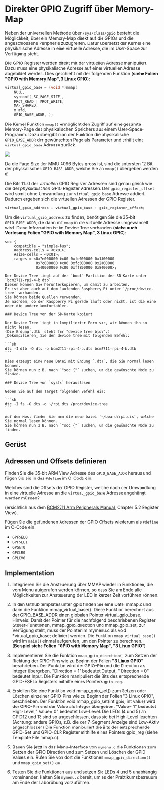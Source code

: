 # Direkter GPIO Zugriff über Memory-Map

Neben der universellen Methode über `/sys/class/gpio` besteht die Möglichkeit, über ein Memory-Map direkt auf die GPIOs und die angeschlossene Peripherie zuzugreifen.
Dafür übersetzt der Kernel eine physikalische Adresse in eine virtuelle Adresse, die im User-Space zur Verfügung steht.

Die GPIO Register werden direkt mit der virtuellen Adresse manipuliert.
Dazu muss eine physikalische Adresse auf einer virtuellen Adresse abgebildet werden.
Dies geschieht mit der folgenden Funktion (**siehe Folien "GPIO with Memory Map", 3 Linux GPIO**): 

```c
virtual_gpio_base = (void *)mmap(
    NULL,
    sysconf(_SC_PAGE_SIZE),
    PROT_READ | PROT_WRITE,
    MAP_SHARED,
    m_mfd,
    GPIO_BASE_ADDR, );
```

Die Kernel Funktion `mmap()` ermöglicht den Zugriff auf eine gesamte Memory-Page des physikalischen Speichers aus einem User-Space-Programm.
Dazu übergibt man der Funktion die physikalische `GPIO_BASE_ADDR` der gewünschten Page als Parameter und erhält eine `virtual_gpio_base` Adresse zurück.

![](./images/mmap.png)

Da die Page Size der MMU 4096 Bytes gross ist, sind die untersten 12 Bit der physkalischen `GPIO_BASE_ADDR`, welche Sie an `mmap()` übergeben werden `0`!

Die Bits 11..0 der _virtuellen_ GPIO Register Adressen sind genau gleich wie die der _physikalischen_ GPIO Register Adressen.
Der `gpio_register_offset` wird somit ohne Umwandlung zur `virtual_gpio_base` Adresse addiert.
Dadurch ergeben sich die virtuellen Adressen der GPIO Register.

```c
virtual_gpio_address = virtual_gpio_base + gpio_register_offset;
```

Um die `virtual_gpio_address` zu finden, benötigen Sie die 35-bit `GPIO_BASE_ADDR`, die dann mit `mmap` in die virtuelle Adresse umgewandelt wird.
Diese Information ist im Device Tree vorhanden (**siehe auch Vorlesung Folien "GPIO with Memory Map", 3 Linux GPIO**):

```
soc {
    compatible = "simple-bus";
    #address-cells = <0x01>;
    #size-cells = <0x01>;
    ranges = <0x7e000000 0x00 0xfe000000 0x1800000
              0x7c000000 0x00 0xfc000000 0x2000000
              0x40000000 0x00 0xff800000 0x800000>;
```
~~~admonish note title="Nice to know: Diese Information selber im Device Tree finden" collapsible=true
Der Device Tree liegt auf der `boot`-Partition der SD-Karte unter `bcm2711-rpi-4-b.dtb`.
Diesen können Sie herunterkopieren, um damit zu arbeiten.
Er ist aber auch auf dem laufenden Raspberry Pi unter `/proc/device-tree` vorhanden.
Sie können beide Quellen verwenden.
Je nachdem, ob der Raspberry Pi gerade läuft oder nicht, ist die eine oder die andere komfortabler.

### Device Tree von der SD-Karte kopiert

Der Device Tree liegt in kompilierter Form vor, wir können ihn so nicht lesen.
(Die Endung`.dtb` steht für "device tree blob".)
_Dekompilieren_ Sie den device tree mit folgendem Befehl:

```sh
dtc -I dtb -O dts -o bcm2711-rpi-4-b.dts bcm2711-rpi-4-b.dtb
```

Dies erzeugt eine neue Datei mit Endung `.dts`, die Sie normal lesen können.
Sie können nun z.B. nach `"soc {"` suchen, um die gewünschte Node zu finden.

### Device Tree von `sysfs` herauslesen

Geben Sie auf dem Target folgenden Befehl ein:

```sh
dtc -I fs -O dts -o ~/rpi.dts /proc/device-tree
```

Auf dem Host finden Sie nun die neue Datei `~/board/rpi.dts`, welche Sie normal lesen können.
Sie können nun z.B. nach `"soc {"` suchen, um die gewünschte Node zu finden.
~~~

## Gerüst



## Adressen und Offsets definieren

Finden Sie die 35-bit ARM View Adresse des `GPIO_BASE_ADDR` heraus und fügen Sie sie in das `#define` im C-Code ein.

Welches sind die Offsets der GPIO Register, welche nach der Umwandlung in eine virtuelle Adresse an die `virtual_gpio_base` Adresse angehängt werden müssen?

(ersichtlich aus dem [BCM2711 Arm Peripherals Manual][datasheet], Chapter 5.2 Register View).

Fügen Sie die gefundenen Adressen der GPIO Offsets wiederum als `#define` im C-Code ein. 

- `GPFSEL0`
- `GPFSEL1`
- `GPSET0`
- `GPCLR0`
- `GPLEV0`

## Implementation

1. Integrieren Sie die Ansteuerung über MMAP wieder in Funktionen, die vom Menu aufgerufen werden können, so dass Sie am Ende alle Möglichkeiten zur Ansteuerung der LED in kurzer Zeit vorführen können.

2. In den Github templates unter gpio finden Sie eine Datei mmap.c und darin die Funktion mmap_virtual_base(). Diese Funktion berechnet aus der GPIO_BASE_ADDR einen globalen Pointer virtual_gpio_base. Hinweis: Damit der Pointer für die nachfolgend beschriebenen Register Steuer-Funktionen, mmap_gpio_direction und mmap_gpio_set, zur Verfügung steht, muss der Pointer im mymenu.c als void *virtual_gpio_base; definiert werden.
Die Funktion `mmap_virtual_base()` wird im `main()` einmal aufgerufen, um den Pointer zu berechnen.
(**Beispiel siehe Folien "GPIO with Memory Map", "3 Linux GPIO"**)

3. Implementieren Sie die Funktion `mmap_gpio_direction()` zum Setzen der Richtung der GPIO-Pins wie zu Beginn der Folien **"3 Linux GPIO"** beschrieben.
Der Funktion wird der GPIO-Pin und die Direction als Integer übergeben.
"Direction = 1" bedeutet Output, " Direction = 0" bedeutet Input.
Die Funktion manipuliert die Bits des entsprechende GPIO-FSELx Registers mithilfe eines Pointers `gpio_reg`.

4. Erstellen Sie eine Funktion void mmap_gpio_set() zum Setzen oder Löschen einzelner GPIO-Pins wie zu Beginn der Folien "3 Linux GPIO", beschrieben.
Der Funktion void mmap_gpio_set(int gpio, int value) wird der GPIO-Pin  und der Value als Integer übergeben. "Value= 1" bedeutet High-Level," Value= 0" bedeutet Low-Level.
Die LEDs (4 und 5) an GPIO12 und 13 sind so angeschlossen, dass sie bei High-Level leuchten (Achtung: andere GPIOs, z.B. die der 7-Segment Anzeige sind Low-Aktiv angeschlossen)
Die Funktion manipuliert die Bits der entsprechende GPIO-Set und GPIO-CLR Register mithilfe eines Pointers gpio_reg (siehe Template File mmap.c).

5. Bauen Sie jetzt in das Menu-Interface von `mymenu.c` die Funktionen zum Setzen der GPIO Direction und zum Setzen und Löschen der GPIO Values ein.
Rufen Sie von dort die Funktionen `mmap_gpio_direction()` und `mmap_gpio_set()` auf.

6. Testen Sie die Funktionen aus und setzen Sie LEDs 4 und 5 unabhängig voneinander.
Halten Sie `mymenu.c` bereit, um es der Praktikumsbetreuum am Ende der Laborübung vorzuführen.

[datasheet]: https://datasheets.raspberrypi.com/bcm2711/bcm2711-peripherals.pdf
